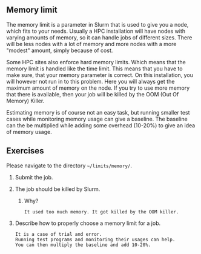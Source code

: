 Memory limit
---

The memory limit is a parameter in Slurm that is used to give you a node, which fits to your needs.
Usually a HPC installation will have nodes with varying amounts of memory, so it can handle jobs of different sizes.
There will be less nodes with a lot of memory and more nodes with a more "modest" amount, simply because of cost.

Some HPC sites also enforce hard memory limits. Which means that the memory limit is handled like the time limit.
This means that you have to make sure, that your memory parameter is correct.
On this installation, you will however not run in to this problem. Here you will always get the maximum amount of memory on the node.
If you try to use more memory that there is available, then your job will be killed by the OOM (Out Of Memory) Killer.

Estimating memory is of course not an easy task, but running smaller test cases while monitoring memory usage can give a baseline.
The baseline can the be multiplied while adding some overhead (10-20%) to give an idea of memory usage.

Exercises
---

Please navigate to the directory `~/limits/memory/`.

1. Submit the job.
2. The job should be killed by Slurm.
   1. Why?

      ```answer
      It used too much memory. It got killed by the OOM killer.
      ```
3. Describe how to properly choose a memory limit for a job.

   ```answer
   It is a case of trial and error.
   Running test programs and monitoring their usages can help.
   You can then multiply the baseline and add 10-20%.
   ```